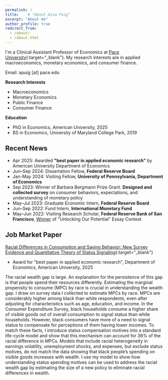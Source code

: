 ```yaml
---
permalink: /
title:    # "About Aina Puig"
excerpt: "About me"
author_profile: true
redirect_from: 
  - /about/
  - /about.html
---
```


I'm a Clinical Assistant Professor of Economics at [Pace University](https://www.pace.edu/){:target="_blank"}. My research interests are in applied macroeconomics, monetary economics, and consumer finance. 


Email: apuig [at] pace.edu

__Research Interests__
<ul>
  <li>Macroeconomics</li>
  <li>Monetary Economics</li>
  <li>Public Finance</li>
  <li>Consumer Finance</li>
</ul>

__Education__
<ul>
  <li>PhD in Economics, American University, 2025 </li>
  <li>BS in Economics, University of Maryland College Park, 2019 </li>
</ul>

Recent News
------
<ul>
  <li>Apr 2025: Awarded <b>"best paper in applied economic research"</b> by American University Department of Economics</li>
  <li>Jun–Sep 2024: Dissertation Fellow, <b>Federal Reserve Board</b></li>
  <li>Jan-May 2024: Visiting Fellow, <b>University of Pennsylvania, Department of Economics</b> </li>
  <li>Sep 2023: Winner of Barbara Bergmann Prize Grant. <b>Designed and collected survey</b> on consumer behaviors, expectations, and understanding of monetary policy</li>
  <li>May–Jul 2023: Graduate Economic Intern, <b>Federal Reserve Board</b></li>
  <li>Jun–Sep 2022: Fund Intern, <b>International Monetary Fund</b></li>
  <li>May–Jun 2022: Visiting Research Scholar, <b>Federal Reserve Bank of San Francisco</b>, <a href="https://www.frbsf.org/news-and-media/news-articles/press-releases/2022/05/san-francisco-fed-honors-graduate-students-from-american-university-uc-irvine-in-unlocking-our-potential-program/">Winner</a> of "Unlocking Our Potential" Essay Contest</li>
</ul>



Job Market Paper
------
[Racial Differences in Consumption and Saving Behavior: New Survey Evidence and Quantitative Theory of Status Signaling](http://ainapuig.github.io/files/papers/Paper_MPC_Race_AinaPuig.pdf){:target="_blank"}

<ul>
  <li>Award for "best paper in applied economic research", Department of Economics, American University, 2025</li>
</ul>


The racial wealth gap is large. An explanation for the persistence of this gap is that people spend their resources differently. Estimating the marginal propensity to consume (MPC) by race is crucial in understanding the wealth gap. I draw on survey data I collected to estimate MPCs by race. MPCs are considerably higher among black than white respondents, even after adjusting for characteristics such as age, education, and income. In the Consumer Expenditure Survey, black households consume a higher share of visible goods out of overall consumption to signal status than white households. However, black consumers have more of a need to signal status to compensate for perceptions of them having lower incomes. To match these facts, I introduce status compensation motives into a standard life-cycle model and show that this mechanism can account for 36% of the racial difference in MPCs. Models that include racial heterogeneity in earnings volatility, unemployment shocks, and expenses, but exclude status motives, do not match the data showing that black people’s spending on visible goods increases with wealth. I use my model to show how understanding status spending motives can be used to address the racial wealth gap by estimating the size of a new policy to eliminate racial differences in wealth.

